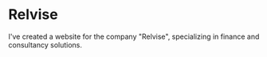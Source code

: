 # Relvise

I've created a website for the company "Relvise", specializing in finance and consultancy solutions.
